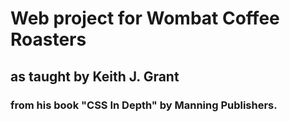# Web project for Wombat Coffee Roasters
## as taught by Keith J. Grant
### from his book "CSS In Depth" by Manning Publishers. 